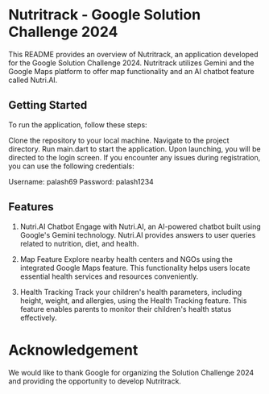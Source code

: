 # Nutritrack - Google Solution Challenge 2024
This README provides an overview of Nutritrack, an application developed for the Google Solution Challenge 2024. Nutritrack utilizes Gemini and the Google Maps platform to offer map functionality and an AI chatbot feature called Nutri.AI.

## Getting Started
To run the application, follow these steps:

Clone the repository to your local machine.
Navigate to the project directory.
Run main.dart to start the application.
Upon launching, you will be directed to the login screen.
If you encounter any issues during registration, you can use the following credentials:

Username: palash69
Password: palash1234

## Features
1. Nutri.AI Chatbot
Engage with Nutri.AI, an AI-powered chatbot built using Google's Gemini technology. Nutri.AI provides answers to user queries related to nutrition, diet, and health.

2. Map Feature
Explore nearby health centers and NGOs using the integrated Google Maps feature. This functionality helps users locate essential health services and resources conveniently.

3. Health Tracking
Track your children's health parameters, including height, weight, and allergies, using the Health Tracking feature. This feature enables parents to monitor their children's health status effectively.


# Acknowledgement
We would like to thank Google for organizing the Solution Challenge 2024 and providing the opportunity to develop Nutritrack.

